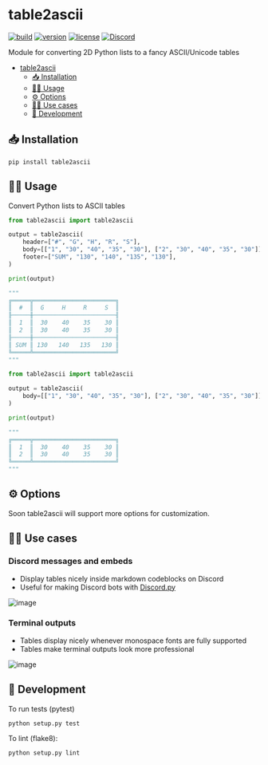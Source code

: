 # table2ascii

[![build](https://img.shields.io/github/workflow/status/DenverCoder1/table2ascii/Python%20application/main)](https://github.com/DenverCoder1/table2ascii/actions/workflows/python-app.yml)
[![version](https://img.shields.io/pypi/v/table2ascii)](https://pypi.org/project/table2ascii/)
[![license](https://img.shields.io/pypi/l/table2ascii)](https://github.com/DenverCoder1/table2ascii/blob/main/LICENSE)
[![Discord](https://img.shields.io/discord/819650821314052106?color=7289DA&logo=discord&logoColor=white "Dev Pro Tips Discussion & Support Server")](https://discord.gg/fPrdqh3Zfu)

Module for converting 2D Python lists to a fancy ASCII/Unicode tables

- [table2ascii](#table2ascii)
  - [📥 Installation](#-installation)
  - [🧑‍💻 Usage](#-usage)
  - [⚙️ Options](#️-options)
  - [👨‍🎨 Use cases](#-use-cases)
  - [🧰 Development](#-development)


## 📥 Installation

``pip install table2ascii`` 


## 🧑‍💻 Usage

Convert Python lists to ASCII tables

```py
from table2ascii import table2ascii

output = table2ascii(
    header=["#", "G", "H", "R", "S"],
    body=[["1", "30", "40", "35", "30"], ["2", "30", "40", "35", "30"]],
    footer=["SUM", "130", "140", "135", "130"],
)

print(output)

"""
╔═════╦═══════════════════════╗
║  #  ║  G     H     R     S  ║
╟─────╫───────────────────────╢
║  1  ║  30    40    35    30 ║
║  2  ║  30    40    35    30 ║
╟─────╫───────────────────────╢
║ SUM ║ 130   140   135   130 ║
╚═════╩═══════════════════════╝
"""
```

```py
from table2ascii import table2ascii

output = table2ascii(
    body=[["1", "30", "40", "35", "30"], ["2", "30", "40", "35", "30"]]
)

print(output)

"""
╔═════╦═══════════════════════╗
║  1  ║  30    40    35    30 ║
║  2  ║  30    40    35    30 ║
╚═════╩═══════════════════════╝
"""
```

## ⚙️ Options

Soon table2ascii will support more options for customization.

## 👨‍🎨 Use cases

### Discord messages and embeds

* Display tables nicely inside markdown codeblocks on Discord
* Useful for making Discord bots with [Discord.py](https://github.com/Rapptz/discord.py)

![image](https://user-images.githubusercontent.com/20955511/116203248-2973c600-a744-11eb-97d8-4b75ed2845c9.png)

### Terminal outputs

* Tables display nicely whenever monospace fonts are fully supported
* Tables make terminal outputs look more professional

![image](https://user-images.githubusercontent.com/20955511/116204490-802dcf80-a745-11eb-9b4a-7cef49f23958.png)


## 🧰 Development

To run tests (pytest)

``python setup.py test``

To lint (flake8):

``python setup.py lint``
